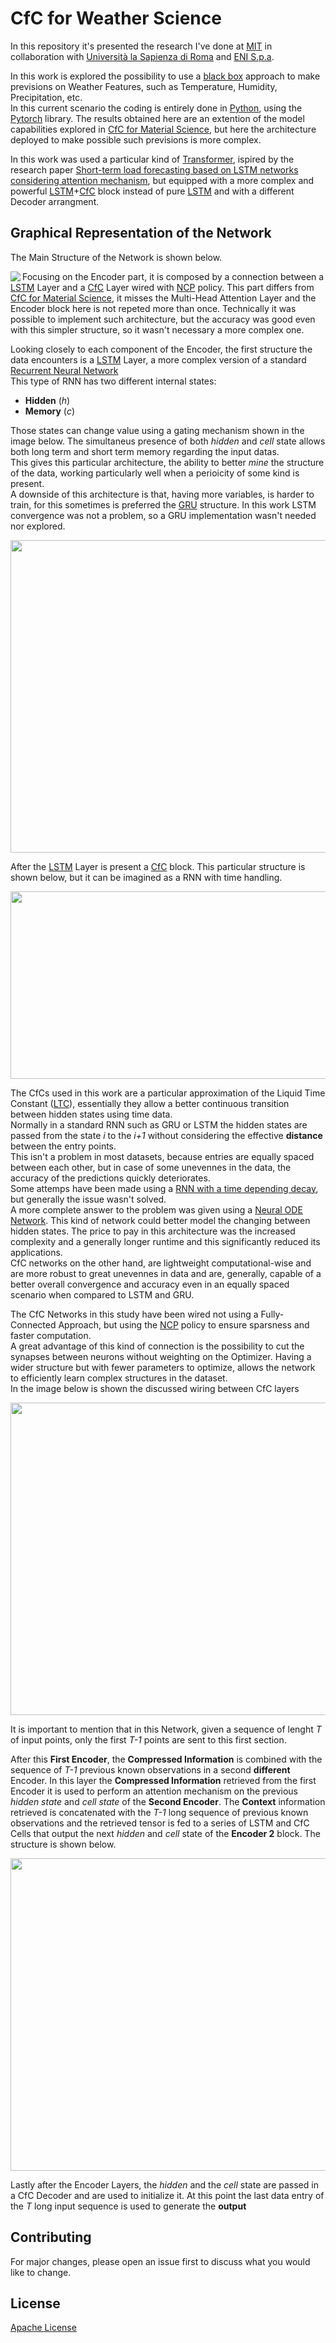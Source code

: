 # CfC for Weather Science

In this repository it's presented the research I've done at [MIT](https://www.mit.edu/) in collaboration with [Università la Sapienza di Roma](https://www.uniroma1.it/en/pagina-strutturale/home) and [ENI S.p.a](https://www.eni.com/en-IT/home.html).

In this work is explored the possibility to use a [black box](https://towardsdatascience.com/why-we-will-never-open-deep-learnings-black-box-4c27cd335118) approach to make previsions on Weather Features, such as Temperature, Humidity, Precipitation, etc.\
In this current scenario the coding is entirely done in [Python](https://www.python.org/), using the [Pytorch](https://pytorch.org/) library. 
The results obtained here are an extention of the model capabilities explored in [CfC for Material Science](https://github.com/Marcelaus98/CfC-for-Material-Science),
but here the architecture deployed to make possible such previsions is more complex.

In this work was used a particular kind of [Transformer](https://builtin.com/artificial-intelligence/transformer-neural-network), ispired by the research paper [Short-term load forecasting based on LSTM networks considering attention mechanism](https://www.sciencedirect.com/science/article/abs/pii/S0142061521010346?via%3Dihub), but equipped with a more complex and powerful [LSTM](https://www.bioinf.jku.at/publications/older/2604.pdf)+[CfC](https://www.nature.com/articles/s42256-022-00556-7) block instead of pure [LSTM](https://www.bioinf.jku.at/publications/older/2604.pdf) and with a different Decoder arrangment.

## Graphical Representation of the Network

The Main Structure of the Network is shown below.

<img src="images/EC_CfC.jpg" align="left">

Focusing on the Encoder part, it is composed by a connection between a [LSTM](https://pytorch.org/docs/stable/generated/torch.nn.LSTM.html) Layer and a [CfC](https://www.nature.com/articles/s42256-022-00556-7) Layer wired with [NCP](https://publik.tuwien.ac.at/files/publik_292280.pdf) policy. This part differs from [CfC for Material Science](https://github.com/Marcelaus98/CfC-for-Material-Science), it misses the Multi-Head Attention Layer and the Encoder block here is not repeted more than once. Technically it was possible to implement such architecture, but the accuracy was good even with this simpler structure, so it wasn't necessary a more complex one.

Looking closely to each component of the Encoder, the first structure the data encounters is a [LSTM](https://pytorch.org/docs/stable/generated/torch.nn.LSTM.html) Layer, a more complex version of a standard [Recurrent Neural Network](https://www.simplilearn.com/tutorials/deep-learning-tutorial/rnn)\
This type of RNN has two different internal states:

+ **Hidden** (*h*)
+ **Memory** (*c*)

Those states can change value using a gating mechanism shown in the image below. The simultaneus presence of both *hidden* and *cell* state allows both long term and short term memory regarding the input datas. \
This gives this particular architecture, the ability to better *mine* the structure of the data, working particularly well when a perioicity of some kind is present.\
A downside of this architecture is that, having more variables, is harder to train, for this sometimes is preferred the [GRU](https://towardsdatascience.com/understanding-gru-networks-2ef37df6c9be) structure. In this work LSTM convergence was not a problem, so a GRU implementation wasn't needed nor explored.

<img src="images/LSTM_Cell.jpg" width=1000 height=500>

After the [LSTM](https://pytorch.org/docs/stable/generated/torch.nn.LSTM.html) Layer is present a [CfC](https://www.nature.com/articles/s42256-022-00556-7) block. This particular structure is shown below, but it can be imagined as a RNN with time handling. 

<img src="images/CfC_Cell.jpg" width=1000 height=300>

The CfCs used in this work are a particular approximation of the Liquid Time Constant ([LTC](https://arxiv.org/abs/2006.04439)), essentially they allow a better continuous transition between hidden states using time data.\
Normally in a standard RNN such as GRU or LSTM the hidden states are passed from the state *i* to the *i+1* without considering the effective **distance** between the entry points.\
This isn't a problem in most datasets, because entries are equally spaced between each other, but in case of some unevennes in the data, the accuracy of the predictions quickly deteriorates. \
Some attemps have been made using a [RNN with a time depending decay](https://www.nature.com/articles/s41598-018-24271-9), but generally the issue wasn't solved.\
A more complete answer to the problem was given using a [Neural ODE Network](https://arxiv.org/abs/1806.07366). This kind of network could better model the changing between hidden states. The price to pay in this architecture was the increased complexity and a generally longer runtime and this significantly reduced its applications.\
CfC networks on the other hand, are lightweight computational-wise and are more robust to great unevennes in data and are, generally, capable of a better overall convergence and accuracy even in an equally spaced scenario when compared to LSTM and GRU.

The CfC Networks in this study have been wired not using a Fully-Connected Approach, but using the [NCP](https://publik.tuwien.ac.at/files/publik_292280.pdf) policy to ensure sparsness and faster computation.\
A great advantage of this kind of connection is the possibility to cut the synapses between neurons without weighting on the Optimizer. Having a wider structure but with fewer parameters to optimize, allows the network to efficiently learn complex structures in the dataset.\
In the image below is shown the discussed wiring between CfC layers

<img src="images/NCP_policy.jpg" width=1000 height=500>

It is important to mention that in this Network, given a sequence of lenght *T* of input points, only the first *T-1* points are sent to this first section.

After this **First Encoder**, the **Compressed Information** is combined with the sequence of *T-1* previous known observations in a second **different** Encoder. In this layer the **Compressed Information** retrieved from the first Encoder it is used to perform an attention mechanism on the previous *hidden state* and *cell state* of the **Second Encoder**. The **Context** information retrieved is concatenated with the *T-1* long sequence of previous known observations and the retrieved tensor is fed to a series of LSTM and CfC Cells that output the next *hidden* and *cell* state of the **Encoder 2** block.
The structure is shown below.

<img src="images/Encoder_2.jpg" width=1000 height=500>


Lastly after the Encoder Layers, the *hidden* and the *cell* state are passed in a CfC Decoder and are used to initialize it. At this point the last data entry of the *T* long input sequence is used to generate the **output**

## Contributing

For major changes, please open an issue first
to discuss what you would like to change.


## License

[Apache License](http://www.apache.org/licenses/LICENSE-2.0)

